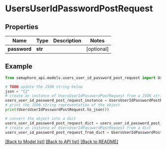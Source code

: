 # UsersUserIdPasswordPostRequest


## Properties

Name | Type | Description | Notes
------------ | ------------- | ------------- | -------------
**password** | **str** |  | [optional] 

## Example

```python
from semaphore_api.models.users_user_id_password_post_request import UsersUserIdPasswordPostRequest

# TODO update the JSON string below
json = "{}"
# create an instance of UsersUserIdPasswordPostRequest from a JSON string
users_user_id_password_post_request_instance = UsersUserIdPasswordPostRequest.from_json(json)
# print the JSON string representation of the object
print(UsersUserIdPasswordPostRequest.to_json())

# convert the object into a dict
users_user_id_password_post_request_dict = users_user_id_password_post_request_instance.to_dict()
# create an instance of UsersUserIdPasswordPostRequest from a dict
users_user_id_password_post_request_from_dict = UsersUserIdPasswordPostRequest.from_dict(users_user_id_password_post_request_dict)
```
[[Back to Model list]](../README.md#documentation-for-models) [[Back to API list]](../README.md#documentation-for-api-endpoints) [[Back to README]](../README.md)


